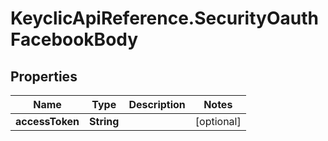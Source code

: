 # KeyclicApiReference.SecurityOauthFacebookBody

## Properties
Name | Type | Description | Notes
------------ | ------------- | ------------- | -------------
**accessToken** | **String** |  | [optional] 


